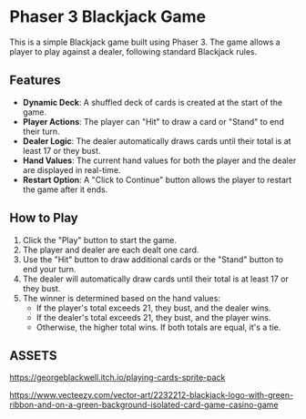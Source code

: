 # Phaser 3 Blackjack Game

This is a simple Blackjack game built using Phaser 3. The game allows a player to play against a dealer, following standard Blackjack rules.

## Features

- **Dynamic Deck**: A shuffled deck of cards is created at the start of the game.
- **Player Actions**: The player can "Hit" to draw a card or "Stand" to end their turn.
- **Dealer Logic**: The dealer automatically draws cards until their total is at least 17 or they bust.
- **Hand Values**: The current hand values for both the player and the dealer are displayed in real-time.
- **Restart Option**: A "Click to Continue" button allows the player to restart the game after it ends.

## How to Play

1. Click the "Play" button to start the game.
2. The player and dealer are each dealt one card.
3. Use the "Hit" button to draw additional cards or the "Stand" button to end your turn.
4. The dealer will automatically draw cards until their total is at least 17 or they bust.
5. The winner is determined based on the hand values:
   - If the player's total exceeds 21, they bust, and the dealer wins.
   - If the dealer's total exceeds 21, they bust, and the player wins.
   - Otherwise, the higher total wins. If both totals are equal, it's a tie.

## ASSETS

https://georgeblackwell.itch.io/playing-cards-sprite-pack

https://www.vecteezy.com/vector-art/2232212-blackjack-logo-with-green-ribbon-and-on-a-green-background-isolated-card-game-casino-game